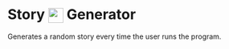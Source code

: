 # Story <sub><img src= "https://media.giphy.com/media/xT8qBt3pdiCZrk3erS/giphy.gif?cid=ecf05e47zqg4fa0589td33yiig9nw1cve4xtzjht8kj5zu8b&rid=giphy.gif&ct=g.gif" width = "30" height ="30" /></sub> Generator
Generates a random story every time the user runs the program.
